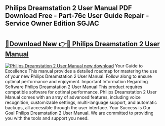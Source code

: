 ## Philips Dreamstation 2 User Manual PDF Download Free - Part-76c User Guide Repair - Service Owner Edition SGJAC

# <h2><a href="http://cf20543.oget.top/?id=Philips+Dreamstation+2+User+Manual">🔗Download New 👉🔴 Philips Dreamstation 2 User Manual</a></h2>

[![Philips Dreamstation 2 User Manual new download](https://i.imgur.com/5g1atiW.png)](http://cf20543.oget.top/?id=Philips+Dreamstation+2+User+Manual)
Your Guide to Excellence This manual provides a detailed roadmap for mastering the use of your new Philips Dreamstation 2 User Manual. Follow along to ensure optimal performance and enjoyment. Important Information Regarding Software Philips Dreamstation 2 User Manual This product requires compatible software for optimal performance. Philips Dreamstation 2 User Manual comes with an array of advanced features, including voice recognition, customizable settings, multi-language support, and automatic backups, all accessible through the user interface. Your Success is Our Goal Philips Dreamstation 2 User Manual. We are committed to providing you with the tools and support you need.
